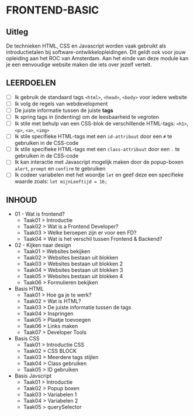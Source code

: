 # FRONTEND-BASIC

## Uitleg

De technieken HTML, CSS en Javascript worden vaak gebruikt als introductietalen bij software-ontwikkelopleidingen. Dit geldt ook voor jouw opleiding aan het ROC van Amsterdam. Aan het einde van deze module kan je een eenvoudige website maken die iets over jezelf vertelt.

## LEERDOELEN

- [ ]  Ik gebruik de standaard tags `<html>`, `<head>`, `<body>` voor iedere website
- [ ]  Ik volg de regels van webdevelopment
  - [ ]  De juiste informatie tussen de juiste __tags__
  - [ ]  Ik spring tags in (indenting) om de leesbaarheid te vegroten
- [ ]  Ik stile met behulp van een CSS-blok de verschillende HTML-tags: `<h1>`, `<p>`, `<a>`, `<img>`
- [ ]  Ik stile specifieke HTML-tags met een `id-attribuut` door een `#` te gebruiken in de CSS-code
- [ ]  Ik stile specifieke HTML-tags met een `class-attribuut` door een `.` te gebruiken in de CSS-code
- [ ]  Ik kan interactie met Javascript mogelijk maken door de popup-boxen `alert`, `prompt` en `confirm` te gebruiken
- [ ]  Ik codeer variabelen met het woordje `let` en geef deze een specifieke waarde zoals: `let mijnLeeftijd = 16;`

## INHOUD

- 01 - Wat is frontend?
  - Taak01 > Introductie
  - Taak02 > Wat is a Frontend Developer?
  - Taak03 > Welke beroepen zijn er voor een FD?
  - Taak04 > Wat is het verschil tussen Frontend & Backend?
- 02 - Kijken naar design
  - Taak01 > Websites bekijken
  - Taak02 > Websites bestaan uit blokken
  - Taak03 > Websites bestaan uit blokken 2
  - Taak04 > Websites bestaan uit blokken 3
  - Taak05 > Websites bestaan uit blokken 4
  - Taak06 > Formulieren bekijken
- Basis HTML
  - Taak01 > Hoe ga je te werk?
  - Taak02 > Wat is HTML?
  - Taak03 > De juiste informatie tussen de tags
  - Taak04 > Inspringen
  - Taak05 > Plaatje toevoegen
  - Taak06 > Links maken
  - Taak07 > Developer Tools
- Basis CSS
  - Taak01 > Introductie CSS
  - Taak02 > CSS BLOCK
  - Taak03 > Meerdere tags stijlen
  - Taak04 > Class gebruiken
  - Taak05 > ID gebruiken
- Basis Javscript
  - Taak01 > Introductie
  - Taak02 > Popup boxen
  - Taak03 > Variabelen 1
  - Taak04 > Variabelen 2
  - Taak05 > querySelector
